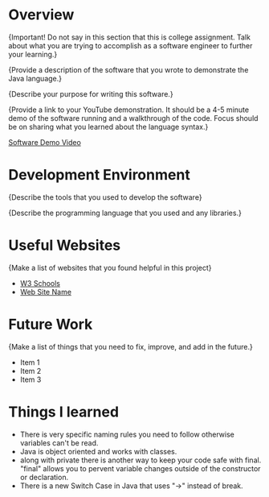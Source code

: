 # Overview

{Important! Do not say in this section that this is college assignment. Talk about what you are trying to accomplish as a software engineer to further your learning.}

{Provide a description of the software that you wrote to demonstrate the Java language.}

{Describe your purpose for writing this software.}

{Provide a link to your YouTube demonstration. It should be a 4-5 minute demo of the software running and a walkthrough of the code. Focus should be on sharing what you learned about the language syntax.}

[Software Demo Video](http://youtube.link.goes.here)

# Development Environment

{Describe the tools that you used to develop the software}

{Describe the programming language that you used and any libraries.}

# Useful Websites

{Make a list of websites that you found helpful in this project}

- [W3 Schools](https://www.w3schools.com/java/java_getstarted.asp)
- [Web Site Name](http://url.link.goes.here)

# Future Work

{Make a list of things that you need to fix, improve, and add in the future.}

- Item 1
- Item 2
- Item 3

# Things I learned

- There is very specific naming rules you need to follow otherwise variables can't be read.
- Java is object oriented and works with classes.
- along with private there is another way to keep your code safe with final. "final" allows you to pervent variable changes outside of the constructor or declaration.
- There is a new Switch Case in Java that uses "->" instead of break.
